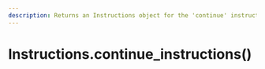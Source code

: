 ```yaml
---
description: Returns an Instructions object for the 'continue' instructions
---
```


# Instructions.continue\_instructions()

##
